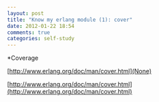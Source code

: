 ```yaml
---
layout: post
title: "Know my erlang module (1): cover"
date: 2012-01-22 18:54
comments: true
categories: self-study
---
```


*Coverage

[http://www.erlang.org/doc/man/cover.html](None)

[http://www.erlang.org/doc/man/cover.html](http://www.erlang.org/doc/man/cover.html)

